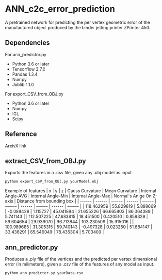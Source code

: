 # ANN_c2c_error_prediction

A pretrained network for predicting the per vertex geometric error of the manufactured object produced by the binder jetting printer ZPrinter 450. 

## Dependencies

For ann_predictor.py
- Python 3.6 or later
- Tensorflow 2.7.0
- Pandas 1.3.4
- Numpy
- Joblib 1.1.0

For export_CSV_from_OBJ.py
- Python 3.6 or later
- Numpy
- IGL
- Scipy


## Reference

ArxivX link

## extract_CSV_from_OBJ.py

Exports the features in a .csv file, given any .obj model as input.

```sh
python export_CSV_from_OBJ.py yourModel.obj
```
Example of features
| x | y | z | Gauss Curvature | Mean Curvature | Internal Angle-AVG | Internal Angle-Min | Internal Angle-Max | Normal's Anlge On Z-axis |  Distance from bounding box |
| ------ | ------ | ------ | ------ | ------ | ------ | ------ | ------ | ------ | ------ |
| 118.462959 | 55.829819 | 5.898669 | -0.088429 | 1.115727 | 45.041894 | 21.655226 | 66.665803 | 86.064389 | 5.741143 |
| 112.507225 | 47.683815 | 18.451500 | 0.420510 | 0.859329 | 59.604654 | 29.939070 | 96.713844 | 103.230509 | 15.915016 |
| 100.989685 | 31.305315 | 59.740143 | -0.497328 | 0.023250 | 51.684147 | 33.436291 | 65.549049 | 78.435304 | 5.703400 |

## ann_predictor.py

Produces a .ply file of the vertices and the predicted per vertex dimensional error (in milimeters), given a .csv file of the features of any model as input. 

```sh
python ann_predictor.py yourData.csv
```
